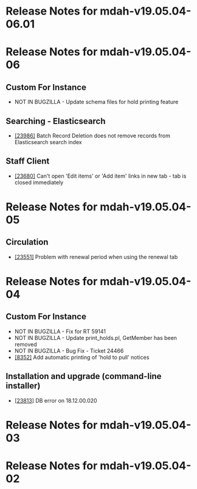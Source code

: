
# Release Notes for mdah-v19.05.04-06.01



# Release Notes for mdah-v19.05.04-06

## Custom For Instance

- NOT IN BUGZILLA - Update schema files for hold printing feature

## Searching - Elasticsearch

- [[23986]](http://bugs.koha-community.org/bugzilla3/show_bug.cgi?id=23986) Batch Record Deletion does not remove records from Elasticsearch search index

## Staff Client

- [[23680]](http://bugs.koha-community.org/bugzilla3/show_bug.cgi?id=23680) Can't open 'Edit items' or 'Add item' links in new tab - tab is closed immediately



# Release Notes for mdah-v19.05.04-05

## Circulation

- [[23551]](http://bugs.koha-community.org/bugzilla3/show_bug.cgi?id=23551) Problem with renewal period when using the renewal tab



# Release Notes for mdah-v19.05.04-04

## Custom For Instance

- NOT IN BUGZILLA - Fix for RT 59141
- NOT IN BUGZILLA - Update print_holds.pl, GetMember has been removed
- NOT IN BUGZILLA - Bug Fix - Ticket 24466
- [[8352]](http://bugs.koha-community.org/bugzilla3/show_bug.cgi?id=8352) Add automatic printing of 'hold to pull' notices

## Installation and upgrade (command-line installer)

- [[23813]](http://bugs.koha-community.org/bugzilla3/show_bug.cgi?id=23813) DB error on 18.12.00.020



# Release Notes for mdah-v19.05.04-03



# Release Notes for mdah-v19.05.04-02


